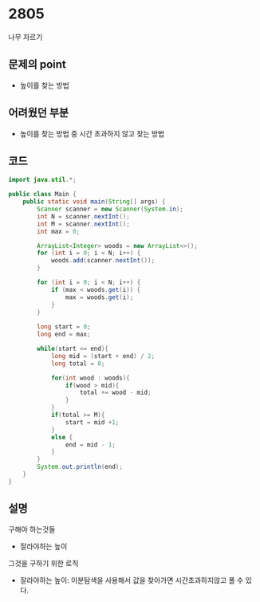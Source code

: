 # 2805
나무 자르기
## 문제의 point 
- 높이를 찾는 방법

## 어려웠던 부분
- 높이를 찾는 방법 중 시간 초과하지 않고 찾는 방법

## 코드
```java
import java.util.*;

public class Main {
    public static void main(String[] args) {
        Scanner scanner = new Scanner(System.in);
        int N = scanner.nextInt();
        int M = scanner.nextInt();
        int max = 0;

        ArrayList<Integer> woods = new ArrayList<>();
        for (int i = 0; i < N; i++) {
            woods.add(scanner.nextInt());
        }

        for (int i = 0; i < N; i++) {
            if (max < woods.get(i)) {
                max = woods.get(i);
            }
        }
        
        long start = 0;
        long end = max;

        while(start <= end){
            long mid = (start + end) / 2;
            long total = 0;

            for(int wood : woods){
                if(wood > mid){
                    total += wood - mid;
                }
            }
            if(total >= M){
                start = mid +1;
            }
            else {
                end = mid - 1;
            }
        }
        System.out.println(end);
    }
}

```

## 설명 
구해야 하는것들
- 잘라야하는 높이

그것을 구하기 위한 로직
- 잘라야하는 높이: 이분탐색을 사용해서 값을 찾아가면 시간초과하지않고 풀 수 있다.

